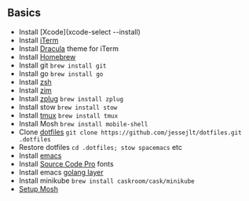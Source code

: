 Basics
---

- Install [Xcode](xcode-select --install)
- Install [iTerm](https://www.iterm2.com)
- Install [Dracula](https://draculatheme.com/iterm/) theme for iTerm
- Install [Homebrew](https://brew.sh)
- Install git `brew install git`
- Install go `brew install go`
- Install [zsh](https://rick.cogley.info/post/use-homebrew-zsh-instead-of-the-osx-default/)
- Install [zim](https://github.com/Eriner/zim)
- Install [zplug](https://github.com/zplug/zplug) `brew install zplug`
- Install stow `brew install stow`
- Install [tmux](https://github.com/gpakosz/.tmux/blob/master/README.md) `brew install tmux`
- Install Mosh `brew install mobile-shell`
- Clone [dotfiles](https://github.com/jessejlt/dotfiles) `git clone https://github.com/jessejlt/dotfiles.git .dotfiles`
- Restore dotfiles `cd .dotfiles; stow spacemacs` etc
- Install [emacs](https://github.com/syl20bnr/spacemacs#macos)
- Install [Source Code Pro](https://github.com/caskroom/homebrew-fonts) fonts
- Install emacs [golang layer](https://github.com/syl20bnr/spacemacs/tree/master/layers/%2Blang/go)
- Install minikube `brew install caskroom/cask/minikube`
- [Setup Mosh](http://www.chriskrycho.com/2017/set-up-mosh-on-macos.html)
